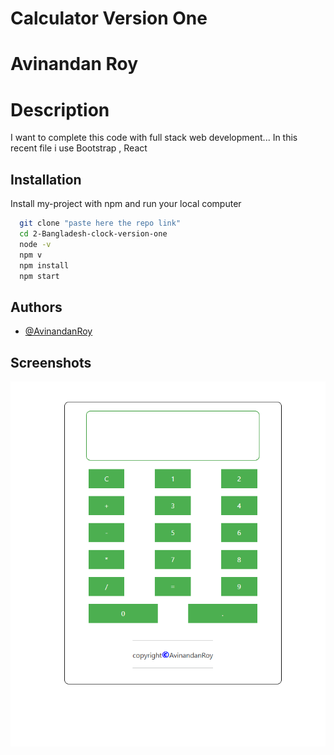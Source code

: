 
# Calculator Version One 

# Avinandan Roy

# Description
I want to complete this code with full stack web development...
In this recent file i use Bootstrap , React 

## Installation

Install my-project with npm and run your local computer

```bash
  git clone "paste here the repo link"
  cd 2-Bangladesh-clock-version-one 
  node -v 
  npm v 
  npm install
  npm start  
```

## Authors

- [@AvinandanRoy](https://www.github.com/AvinandanRoy)

## Screenshots

![App Screenshot](./src/assets/Screenshot%202024-11-18%20212533.png)



